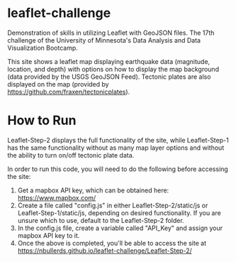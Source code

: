 # leaflet-challenge
Demonstration of skills in utilizing Leaflet with GeoJSON files.  The 17th challenge of the University of Minnesota's Data Analysis and Data Visualization Bootcamp.  

This site shows a leaflet map displaying earthquake data (magnitude, location, and depth) with options on how to display the map background (data provided by the USGS GeoJSON Feed).  Tectonic plates are also displayed on the map (provided by https://github.com/fraxen/tectonicplates).  

# How to Run
Leaflet-Step-2 displays the full functionality of the site, while Leaflet-Step-1 has the same functionality without as many map layer options and without the ability to turn on/off tectonic plate data.

In order to run this code, you will need to do the following before accessing the site:
1. Get a mapbox API key, which can be obtained here: https://www.mapbox.com/ 
2. Create a file called "config.js" in either Leaflet-Step-2/static/js or Leaflet-Step-1/static/js, depending on desired functionality.  If you are unsure which to use, default to the Leaflet-Step-2 folder.
3. In the config.js file, create a variable called "API_Key" and assign your mapbox API key to it.
4. Once the above is completed, you'll be able to access the site at https://nbullerds.github.io/leaflet-challenge/Leaflet-Step-2/
